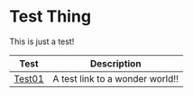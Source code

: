 Test Thing
==========

This is just a test!

Test | Description
-----|---------------
[Test01](https://www.osburn.com/) | A test link to a wonder world!!

